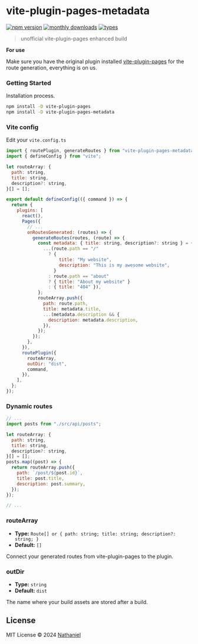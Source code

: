 # vite-plugin-pages-metadata

[![npm version](https://badgen.net/npm/v/vite-plugin-pages-metadata)](https://www.npmjs.com/package/vite-plugin-pages-metadata)
[![monthly downloads](https://badgen.net/npm/dm/vite-plugin-pages-metadata)](https://www.npmjs.com/package/vite-plugin-pages-metadata)
[![types](https://badgen.net/npm/types/vite-plugin-pages-metadata)](https://github.com/nathanielrz/vite-plugin-pages-metadata/blob/main/src/types.ts)

> unofficial vite-plugin-pages enhanced build

**For use**

Make sure you have the original plugin installed [vite-plugin-pages](https://github.com/hannoeru/vite-plugin-pages) for the route generation, everything is on us.

### Getting Started

Installation process.

```bash
npm install -D vite-plugin-pages
npm install -D vite-plugin-pages-metadata
```

### Vite config

Edit your `vite.config.ts`

```js
import { routePlugin, generateRoutes } from "vite-plugin-pages-metadata";
import { defineConfig } from "vite";

let routeArray: {
  path: string,
  title: string,
  description?: string,
}[] = [];

export default defineConfig(({ command }) => {
  return {
    plugins: [
      react(),
      Pages({
        // ...
        onRoutesGenerated: (routes) => {
          generateRoutes(routes, (route) => {
            const metadata: { title: string, description?: string } = {
              ...(route.path == "/"
                ? {
                    title: "My website",
                    description: "This is my awesome website",
                  }
                : route.path == "about"
                ? { title: "About my website" }
                : { title: "404" }),
            };
            routeArray.push({
              path: route.path,
              title: metadata.title,
              ...(metadata.description && {
                description: metadata.description,
              }),
            });
          });
        },
      }),
      routePlugin({
        routeArray,
        outDir: "dist",
        command,
      }),
    ],
  };
});
```

### Dynamic routes

```js
// ...
import posts from "./src/api/posts";

let routeArray: {
  path: string,
  title: string,
  description?: string,
}[] = [];
posts.map((post) => {
  return routeArray.push({
    path: `/post/${post.id}`,
    title: post.title,
    description: post.summary,
  });
});

// ...
```

### routeArray

- **Type:** `Route[] or { path: string; title: string; description?: string; }`
- **Default:** `[]`

Connect your generated routes from vite-plugin-pages to the plugin.

### outDir

- **Type:** `string`
- **Default:** `dist`

The name where your build assets are stored after a build.

## License

MIT License © 2024 [Nathaniel](https://github.com/nathanielrz)
